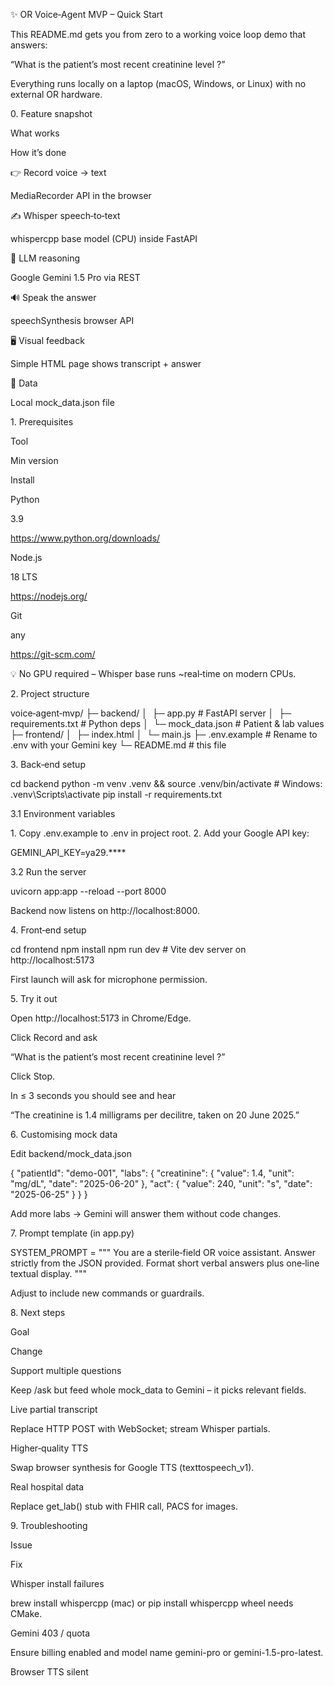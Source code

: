 ✨ OR Voice‑Agent MVP – Quick Start

This README.md gets you from zero to a working voice loop demo that answers:

“What is the patient’s most recent creatinine level ?”

Everything runs locally on a laptop (macOS, Windows, or Linux) with no external OR hardware.

0. Feature snapshot

What works

How it’s done

👉 Record voice → text

MediaRecorder API in the browser

✍️ Whisper speech‑to‑text

whispercpp base model (CPU) inside FastAPI

🧠 LLM reasoning

Google Gemini 1.5 Pro via REST

🔊 Speak the answer

speechSynthesis browser API

🖥️ Visual feedback

Simple HTML page shows transcript + answer

🔗 Data

Local mock_data.json file

1. Prerequisites

Tool

Min version

Install

Python

3.9

https://www.python.org/downloads/

Node.js

18 LTS

https://nodejs.org/

Git

any

https://git-scm.com/

💡 No GPU required – Whisper base runs ~real‑time on modern CPUs.

2. Project structure

voice‑agent‑mvp/
├─ backend/
│  ├─ app.py           # FastAPI server
│  ├─ requirements.txt # Python deps
│  └─ mock_data.json   # Patient & lab values
├─ frontend/
│  ├─ index.html
│  └─ main.js
├─ .env.example        # Rename to .env with your Gemini key
└─ README.md           # this file

3. Back‑end setup

cd backend
python -m venv .venv && source .venv/bin/activate  # Windows: .venv\Scripts\activate
pip install -r requirements.txt

3.1 Environment variables

1. Copy .env.example to .env in project root.
2. Add your Google API key:

GEMINI_API_KEY=ya29.****

3.2 Run the server

uvicorn app:app --reload --port 8000

Backend now listens on http://localhost:8000.

4. Front‑end setup

cd frontend
npm install
npm run dev   # Vite dev server on http://localhost:5173

First launch will ask for microphone permission.

5. Try it out

Open http://localhost:5173 in Chrome/Edge.

Click Record and ask

“What is the patient’s most recent creatinine level ?”

Click Stop.

In ≤ 3 seconds you should see and hear

“The creatinine is 1.4 milligrams per decilitre, taken on 20 June 2025.”

6. Customising mock data

Edit backend/mock_data.json

{
  "patientId": "demo-001",
  "labs": {
    "creatinine": { "value": 1.4, "unit": "mg/dL", "date": "2025-06-20" },
    "act":        { "value": 240, "unit": "s",    "date": "2025-06-25" }
  }
}

Add more labs → Gemini will answer them without code changes.

7. Prompt template (in app.py)

SYSTEM_PROMPT = """
You are a sterile‑field OR voice assistant. Answer strictly from the JSON provided.
Format short verbal answers plus one‑line textual display.
"""

Adjust to include new commands or guardrails.

8. Next steps

Goal

Change

Support multiple questions

Keep /ask but feed whole mock_data to Gemini – it picks relevant fields.

Live partial transcript

Replace HTTP POST with WebSocket; stream Whisper partials.

Higher‑quality TTS

Swap browser synthesis for Google TTS (texttospeech_v1).

Real hospital data

Replace get_lab() stub with FHIR call, PACS for images.

9. Troubleshooting

Issue

Fix

Whisper install failures

brew install whispercpp (mac) or pip install whispercpp wheel needs CMake.

Gemini 403 / quota

Ensure billing enabled and model name gemini-pro or gemini-1.5-pro-latest.

Browser TTS silent